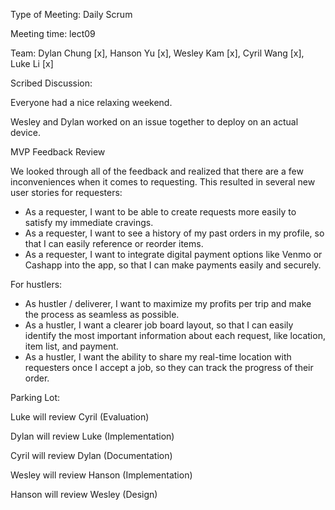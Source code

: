 Type of Meeting: Daily Scrum

Meeting time: lect09

Team: Dylan Chung [x], Hanson Yu [x], Wesley Kam [x], Cyril Wang [x], Luke Li [x]

Scribed Discussion:

Everyone had a nice relaxing weekend.

Wesley and Dylan worked on an issue together to deploy on an actual device.

MVP Feedback Review

We looked through all of the feedback and realized that there are a few inconveniences when it comes to requesting. This resulted in several new user stories for requesters:

- As a requester, I want to be able to create requests more easily to satisfy my immediate cravings.
- As a requester, I want to see a history of my past orders in my profile, so that I can easily reference or reorder items.
- As a requester, I want to integrate digital payment options like Venmo or Cashapp into the app, so that I can make payments easily and securely.

For hustlers:

- As hustler / deliverer, I want to maximize my profits per trip and make the process as seamless as possible.
- As a hustler, I want a clearer job board layout, so that I can easily identify the most important information about each request, like location, item list, and payment.
- As a hustler, I want the ability to share my real-time location with requesters once I accept a job, so they can track the progress of their order.

Parking Lot:

Luke will review Cyril (Evaluation)

Dylan will review Luke (Implementation)

Cyril will review Dylan (Documentation)

Wesley will review Hanson (Implementation)

Hanson will review Wesley (Design)

